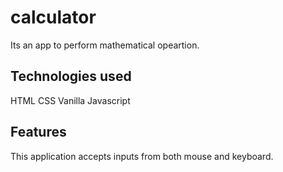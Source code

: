# calculator

Its an app to perform mathematical opeartion.

## Technologies used

HTML
CSS
Vanilla Javascript

## Features

This application accepts inputs from both mouse and keyboard.
